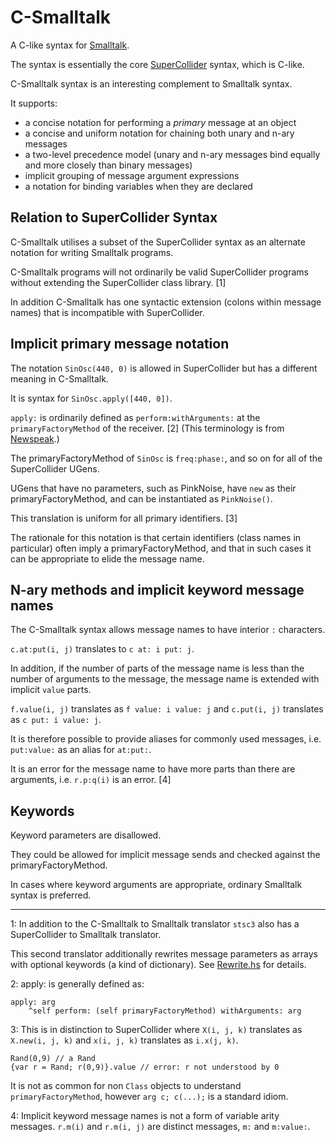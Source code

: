 # C-Smalltalk

A C-like syntax for [Smalltalk](https://squeak.org/).

The syntax is essentially the core [SuperCollider](https://www.audiosynth.com/) syntax, which is C-like.

C-Smalltalk syntax is an interesting complement to Smalltalk syntax.

It supports:

- a concise notation for performing a _primary_ message at an object
- a concise and uniform notation for chaining both unary and n-ary messages
- a two-level precedence model (unary and n-ary messages bind equally and more closely than binary messages)
- implicit grouping of message argument expressions
- a notation for binding variables when they are declared

## Relation to SuperCollider Syntax

C-Smalltalk utilises a subset of the SuperCollider syntax as an alternate notation for writing Smalltalk programs.

C-Smalltalk programs will not ordinarily be valid SuperCollider programs without extending the SuperCollider class library. [1]

In addition C-Smalltalk has one syntactic extension (colons within message names) that is incompatible with SuperCollider.

## Implicit primary message notation

The notation `SinOsc(440, 0)` is allowed in SuperCollider but has a different meaning in C-Smalltalk.

It is syntax for `SinOsc.apply([440, 0])`.

`apply:` is ordinarily defined as `perform:withArguments:` at the `primaryFactoryMethod` of the receiver. [2]
(This terminology is from [Newspeak](https://newspeaklanguage.org/).)

The primaryFactoryMethod of `SinOsc` is `freq:phase:`, and so on for all of the SuperCollider UGens.

UGens that have no parameters, such as PinkNoise, have `new` as their primaryFactoryMethod, and can be instantiated as `PinkNoise()`.

This translation is uniform for all primary identifiers. [3]

The rationale for this notation is that certain identifiers (class names in particular) often imply a primaryFactoryMethod,
and that in such cases it can be appropriate to elide the message name.

## N-ary methods and implicit keyword message names

The C-Smalltalk syntax allows message names to have interior `:` characters.

`c.at:put(i, j)` translates to `c at: i put: j`.

In addition, if the number of parts of the message name is less than the number of arguments to the message, the message name is extended with implicit `value` parts.

`f.value(i, j)` translates as `f value: i value: j` and `c.put(i, j)` translates as `c put: i value: j`.

It is therefore possible to provide aliases for commonly used messages, i.e. `put:value:` as an alias for `at:put:`.

It is an error for the message name to have more parts than there are arguments, i.e. `r.p:q(i)` is an error. [4]

## Keywords

Keyword parameters are disallowed.

They could be allowed for implicit message sends and checked against the primaryFactoryMethod.

In cases where keyword arguments are appropriate, ordinary Smalltalk syntax is preferred.

* * *

1: In addition to the C-Smalltalk to Smalltalk translator `stsc3` also has a SuperCollider to Smalltalk translator.

This second translator additionally rewrites message parameters as arrays with optional keywords (a kind of dictionary).
See [Rewrite.hs](https://gitlab.com/rd--/stsc3/-/blob/master/Language/Smalltalk/SuperCollider/Rewrite.hs) for details.

2: apply: is generally defined as:

````
apply: arg
    ^self perform: (self primaryFactoryMethod) withArguments: arg
````

3: This is in distinction to SuperCollider where
   `X(i, j, k)` translates as `X.new(i, j, k)` and
   `x(i, j, k)` translates as `i.x(j, k)`.

````
Rand(0,9) // a Rand
{var r = Rand; r(0,9)}.value // error: r not understood by 0
````

It is not as common for non `Class` objects to understand `primaryFactoryMethod`, however `arg c; c(...);` is a standard idiom.

4: Implicit keyword message names is not a form of variable arity messages.
`r.m(i)` and `r.m(i, j)` are distinct messages, `m:` and `m:value:`.
